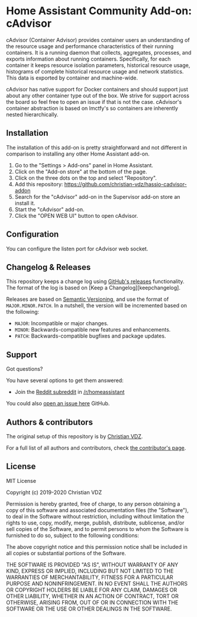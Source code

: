 # Home Assistant Community Add-on: cAdvisor

cAdvisor (Container Advisor) provides container users an understanding of the resource usage and performance characteristics of their running containers. It is a running daemon that collects, aggregates, processes, and exports information about running containers. Specifically, for each container it keeps resource isolation parameters, historical resource usage, histograms of complete historical resource usage and network statistics. This data is exported by container and machine-wide.

cAdvisor has native support for Docker containers and should support just about any other container type out of the box. We strive for support across the board so feel free to open an issue if that is not the case. cAdvisor's container abstraction is based on lmctfy's so containers are inherently nested hierarchically.

## Installation

The installation of this add-on is pretty straightforward and not different in
comparison to installing any other Home Assistant add-on.

1. Go to the "Settings > Add-ons" panel in Home Assistant.
2. Click on the "Add-on store" at the bottom of the page.
3. Click on the three dots on the top and select "Repository".
4. Add this repository: https://github.com/christian-vdz/hassio-cadvisor-addon
5. Search for the "cAdvisor" add-on in the Supervisor add-on store an
   install it.
6. Start the "cAdvisor" add-on.
7. Click the "OPEN WEB UI" button to open cAdvisor.

## Configuration

You can configure the listen port for cAdvisor web socket.

## Changelog & Releases

This repository keeps a change log using [GitHub's releases][releases]
functionality. The format of the log is based on
[Keep a Changelog][keepchangelog].

Releases are based on [Semantic Versioning][semver], and use the format
of `MAJOR.MINOR.PATCH`. In a nutshell, the version will be incremented
based on the following:

- `MAJOR`: Incompatible or major changes.
- `MINOR`: Backwards-compatible new features and enhancements.
- `PATCH`: Backwards-compatible bugfixes and package updates.

## Support

Got questions?

You have several options to get them answered:

- Join the [Reddit subreddit][reddit] in [/r/homeassistant][reddit]

You could also [open an issue here][issue] GitHub.

## Authors & contributors

The original setup of this repository is by [Christian VDZ][christian-vdz].

For a full list of all authors and contributors,
check [the contributor's page][contributors].

## License

MIT License

Copyright (c) 2019-2020 Christian VDZ

Permission is hereby granted, free of charge, to any person obtaining a copy
of this software and associated documentation files (the "Software"), to deal
in the Software without restriction, including without limitation the rights
to use, copy, modify, merge, publish, distribute, sublicense, and/or sell
copies of the Software, and to permit persons to whom the Software is
furnished to do so, subject to the following conditions:

The above copyright notice and this permission notice shall be included in all
copies or substantial portions of the Software.

THE SOFTWARE IS PROVIDED "AS IS", WITHOUT WARRANTY OF ANY KIND, EXPRESS OR
IMPLIED, INCLUDING BUT NOT LIMITED TO THE WARRANTIES OF MERCHANTABILITY,
FITNESS FOR A PARTICULAR PURPOSE AND NONINFRINGEMENT. IN NO EVENT SHALL THE
AUTHORS OR COPYRIGHT HOLDERS BE LIABLE FOR ANY CLAIM, DAMAGES OR OTHER
LIABILITY, WHETHER IN AN ACTION OF CONTRACT, TORT OR OTHERWISE, ARISING FROM,
OUT OF OR IN CONNECTION WITH THE SOFTWARE OR THE USE OR OTHER DEALINGS IN THE
SOFTWARE.

[addon-badge]: https://my.home-assistant.io/badges/supervisor_addon.svg
[addon]: https://my.home-assistant.io/redirect/supervisor_addon/?addon=a0d7b954_uptime-kuma&repository_url=https%3A%2F%2Fgithub.com%2Fhassio-addons%2Frepository
[contributors]: https://github.com/christian-vdz/hassio-cadvisor-addon/graphs/contributors
[christian-vdz]: https://github.com/christian-vdz
[issue]: https://github.com/christian-vdz/hassio-cadvisor-addon/issues
[reddit]: https://reddit.com/r/homeassistant
[releases]: https://github.com/christian-vdz/hassio-cadvisor-addon/releases
[semver]: https://semver.org/spec/v2.0.0.html

